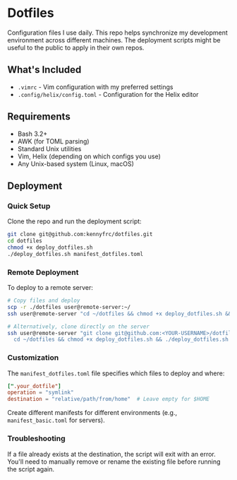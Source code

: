 # Dotfiles

Configuration files I use daily. This repo helps synchronize my development environment across different machines. The deployment scripts might be useful to the public to apply in their own repos.

## What's Included

- `.vimrc` - Vim configuration with my preferred settings
- `.config/helix/config.toml` - Configuration for the Helix editor

## Requirements

- Bash 3.2+
- AWK (for TOML parsing)
- Standard Unix utilities
- Vim, Helix (depending on which configs you use)
- Any Unix-based system (Linux, macOS)

## Deployment

### Quick Setup

Clone the repo and run the deployment script:

```bash
git clone git@github.com:kennyfrc/dotfiles.git
cd dotfiles
chmod +x deploy_dotfiles.sh
./deploy_dotfiles.sh manifest_dotfiles.toml
```

### Remote Deployment

To deploy to a remote server:

```bash
# Copy files and deploy
scp -r ./dotfiles user@remote-server:~/
ssh user@remote-server "cd ~/dotfiles && chmod +x deploy_dotfiles.sh && ./deploy_dotfiles.sh manifest_dotfiles.toml"

# Alternatively, clone directly on the server
ssh user@remote-server "git clone git@github.com:<YOUR-USERNAME>/dotfiles.git ~/dotfiles && \
  cd ~/dotfiles && chmod +x deploy_dotfiles.sh && ./deploy_dotfiles.sh manifest_dotfiles.toml"
```

### Customization

The `manifest_dotfiles.toml` file specifies which files to deploy and where:

```toml
[".your_dotfile"]
operation = "symlink"
destination = "relative/path/from/home"  # Leave empty for $HOME
```

Create different manifests for different environments (e.g., `manifest_basic.toml` for servers).

### Troubleshooting

If a file already exists at the destination, the script will exit with an error. You'll need to manually remove or rename the existing file before running the script again.
